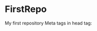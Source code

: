 # FirstRepo
My first repository
Meta tags in head tag:
<head>
  <title></title>
  <meta charset="utf-8">
  <meta name="viewport" content="width=device-width, initial-scale=1.0">
  <meta name="author" content="codevolution">
  <meta name="description" content="This webpage aims to provide complete beginners information about HTML fundamentals"
   
